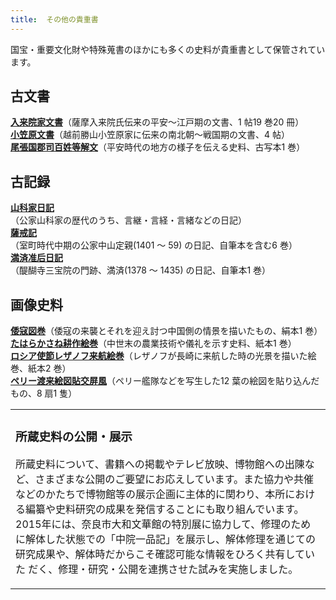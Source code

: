 ```yaml
---
title: 	その他の貴重書
---
```


<p class="mtx">国宝・重要文化財や特殊蒐書のほかにも多くの史料が貴重書として保管されています。</p>

<h2 class="h03"><strong>古文書</strong></h2>
<p class="mtx">
<a href="javascript:void(0)" onclick="window.open('https://wwwap.hi.u-tokyo.ac.jp/ships/w01/detail/commentary/book/00000506',
'newwin','width=640,height=640')"><strong>入来院家文書</strong></a>（薩摩入来院氏伝来の平安～江戸期の文書、1 帖19 巻20 冊）<br>
<a href="javascript:void(0)" onclick="window.open('https://wwwap.hi.u-tokyo.ac.jp/ships/w01/detail/commentary/book/00000421',
'newwin','width=640,height=640')"><strong>小笠原文書</strong></a>（越前勝山小笠原家に伝来の南北朝～戦国期の文書、4 帖）<br>
<a href="javascript:void(0)" onclick="window.open('https://wwwap.hi.u-tokyo.ac.jp/ships/w01/detail/commentary/book/00000554',
'newwin','width=640,height=640')"><strong>尾張国郡司百姓等解文</strong></a>（平安時代の地方の様子を伝える史料、古写本1 巻）<br>
</p>

<h2 class="h03 mt2">古記録</h2>

<v-img class="mb1" src="/assets/img/collection/collect_mansai.jpeg" caption="満済准后日記"></v-img>


<p class="mtx">
<a href="javascript:void(0)" onclick="window.open('https://wwwap.hi.u-tokyo.ac.jp/ships_help/OSIDE/W01/kityousyokaidai/PM04.html',
'newwin','width=640,height=640')"><strong>山科家日記</strong></a><br>（公家山科家の歴代のうち、言継・言経・言緒などの日記）<br>
<a href="javascript:void(0)" onclick="window.open('https://wwwap.hi.u-tokyo.ac.jp/ships/w01/detail/commentary/book/00000180',
'newwin','width=640,height=640')"><strong>薩戒記</strong></a><br>（室町時代中期の公家中山定親(1401 ～ 59) の日記、自筆本を含む6 巻）<br>
<a href="javascript:void(0)" onclick="window.open('https://wwwap.hi.u-tokyo.ac.jp/ships/w01/detail/commentary/book/00000082',
'newwin','width=640,height=640')"><strong>満済准后日記</strong></a><br>（醍醐寺三宝院の門跡、満済(1378 ～ 1435) の日記、自筆本1 巻）<br>
</p>


</div>


<h2 class="h03 mt2"><strong>画像史料</strong></h2>
<p class="mtx">
<a href="javascript:void(0)" onclick="window.open('https://wwwap.hi.u-tokyo.ac.jp/ships/w01/detail/commentary/book/00000413',
'newwin','width=640,height=640')"><strong>倭寇図巻</strong></a>（倭寇の来襲とそれを迎え討つ中国側の情景を描いたもの、絹本1 巻）<br>
<a href="javascript:void(0)" onclick="window.open('https://wwwap.hi.u-tokyo.ac.jp/ships/w01/detail/commentary/book/00000089',
'newwin','width=640,height=640')"><strong>たはらかさね耕作絵巻</strong></a>（中世末の農業技術や儀礼を示す史料、紙本1 巻）<br>
<a href="javascript:void(0)" onclick="window.open('https://wwwap.hi.u-tokyo.ac.jp/ships_help/OSIDE/W01/kityousyokaidai/PM10.html',
'newwin','width=640,height=640')"><strong>ロシア使節レザノフ来航絵巻</strong></a>（レザノフが長崎に来航した時の光景を描いた絵巻、紙本2 巻）<br>
<a href="javascript:void(0)" onclick="window.open('https://wwwap.hi.u-tokyo.ac.jp/ships_help/OSIDE/W01/kityousyokaidai/PM11.html',
'newwin','width=640,height=640')"><strong>ペリー渡来絵図貼交屏風</strong></a>（ペリー艦隊などを写生した12 葉の絵図を貼り込んだもの、8 扇1 隻）<br>
</p>

<v-img class="mb1" src="/assets/img/collection/collect_wako.jpeg" caption="倭寇図巻"></v-img>

<table cellspacing="0" summary="" class="dTable fix">
<tbody><tr>
<td class="mtx lead_cel">
<h3 class="h04">所蔵史料の公開・展示</h3>

<v-img class="mb1" src="/assets/img/collection/collect_nakanoin.jpeg" caption="中院一品記"></v-img>

<p class="mtx">所蔵史料について、書籍への掲載やテレビ放映、博物館への出陳など、さまざまな公開のご要望にお応えしています。また協力や共催などのかたちで博物館等の展示企画に主体的に関わり、本所における編纂や史料研究の成果を発信することにも取り組んでいます。2015年には、奈良市大和文華館の特別展に協力して、修理のために解体した状態での「中院一品記」を展示し、解体修理を通じての研究成果や、解体時だからこそ確認可能な情報をひろく共有していた
だく、修理・研究・公開を連携させた試みを実施しました。</p>
</td>
</tr>
</tbody></table>
